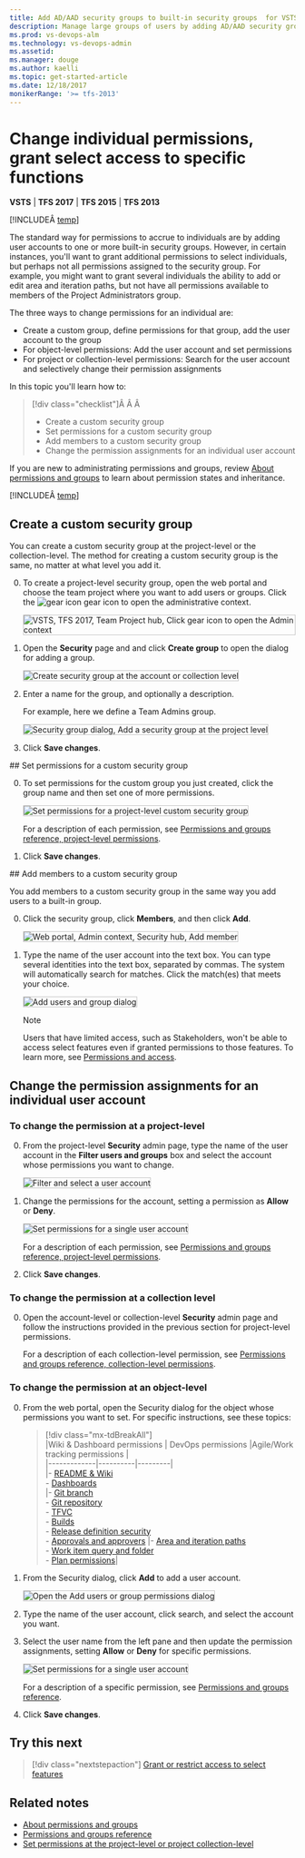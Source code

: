 ```yaml
---
title: Add AD/AAD security groups to built-in security groups  for VSTS & TFS
description: Manage large groups of users by adding AD/AAD security groups to built-in security groups 
ms.prod: vs-devops-alm
ms.technology: vs-devops-admin
ms.assetid: 
ms.manager: douge
ms.author: kaelli
ms.topic: get-started-article
ms.date: 12/18/2017
monikerRange: '>= tfs-2013'
---
```




# Change individual permissions, grant select access to specific functions  

**VSTS** | **TFS 2017** | **TFS 2015** | **TFS 2013**

[!INCLUDEÂ [temp](../_shared/version-vsts-tfs-all-versions.md)]

The standard way for permissions to accrue to individuals are by adding user accounts to one or more built-in security groups. However, in certain instances, you'll want to grant additional permissions to select individuals, but perhaps not all permissions assigned to the security group. For example, you might want to grant several individuals the ability to add or edit area and iteration paths, but not have all permissions available to members of the Project Administrators group. 

The three ways to change permissions for an individual are:
- Create a custom group, define permissions for that group, add the user account to the group
- For object-level permissions: Add the user account and set permissions
- For project or collection-level permissions: Search for the user account and selectively change their permission assignments  

In this topic you'll learn how to:
> [!div class="checklist"]Â Â Â 
> * Create a custom security group 
> * Set permissions for a custom security group 
> * Add members to a custom security group 
> * Change the permission assignments for an individual user account  

If you are new to administrating permissions and groups, review [About permissions and groups](about-permissions.md) to learn about permission states and inheritance. 

[!INCLUDEÂ [temp](../_shared/image-differences.md)]

<a id="create-custom-group" />

## Create a custom security group 
 
You can create a custom security group at the project-level or the collection-level. The method for creating a custom security group is the same, no matter at what level you add it. 

0. To create a project-level security group, open the web portal and choose the team project where you want to add users or groups. Click the ![gear icon](../_img/icons/gear-icon.png) gear icon to open the administrative context. 
 
	<img src="_img/add-users/choose-team-project-click-gear-icon.png" alt="VSTS, TFS 2017, Team Project hub, Click gear icon to open the Admin context" style="border: 1px solid #C3C3C3;" /> 

0. Open the **Security** page and and click **Create group** to open the dialog for adding a group.

	<img src="_img/change-individual-permissions/create-group-open-dialog.png" alt="Create security group at the account or collection level" style="border: 1px solid #C3C3C3;" /> 

0. Enter a name for the group, and optionally a description. 
 
	For example, here we define a Team Admins group.  

	<img src="_img/change-individual-permissions/create-project-level-group-dialog.png" alt="Security group dialog, Add a security group at the project level" style="border: 1px solid #C3C3C3;" /> 

0. Click **Save changes**.   

<a id="set-permissions-custom-group" />
## Set permissions for a custom security group 

0. To set permissions for the custom group you just created, click the group name and then set one of more permissions. 

	<img src="_img/change-individual-permissions/team-admin-group-set-permissions.png" alt="Set permissions for a project-level custom security group" style="border: 1px solid #C3C3C3;" /> 

	For a description of each permission, see [Permissions and groups reference, project-level permissions](permissions.md#project-level-permissions).

0. Click **Save changes**.   


<a id="add-members-custom-group" />
## Add members to a custom security group 

You add members to a custom security group in the same way you add users to a built-in group. 

0. Click the security group, click **Members**, and then click **Add**.  

	<img src="_img/change-individual-permissions/team-admin-group-add-members.png" alt="Web portal, Admin context, Security hub, Add member" style="border: 1px solid #C3C3C3;" /> 

0. Type the name of the user account into the text box. You can type several identities into the text box, separated by commas. The system will automatically search for matches. Click the match(es) that meets your choice. 

	<img src="_img/project-level-permissions-add-a-user.png" alt="Add users and group dialog" style="border: 1px solid #C3C3C3;" /> 

	> [!NOTE]   
	> Users that have limited access, such as Stakeholders, won't be able to access select features even if granted permissions to those features. To learn more, see [Permissions and access](permissions-access.md).


## Change the permission assignments for an individual user account

### To change the permission at a project-level 

0. From the project-level **Security** admin page, type the name of the user account in the **Filter users and groups** box and select the account whose permissions you want to change.
 
	<img src="_img/change-individual-permissions/filter-user-account.png" alt="Filter and select a user account" style="border: 1px solid #C3C3C3;" /> 

0. Change the permissions for the account, setting a permission as **Allow** or **Deny**.
 
	<img src="_img/change-individual-permissions/set-individual-permissions.png" alt="Set permissions for a single user account" style="border: 1px solid #C3C3C3;" /> 

	For a description of each permission, see [Permissions and groups reference, project-level permissions](permissions.md#project-level-permissions).

0. Click **Save changes**.  

### To change the permission at a collection level

0. Open the account-level or collection-level **Security** admin page and follow the instructions provided in the previous section for project-level permissions. 
 
	For a description of each collection-level permission, see [Permissions and groups reference, collection-level permissions](permissions.md#collection-level).

### To change the permission at an object-level 

0. From the web portal, open the Security dialog for the object whose permissions you want to set. For specific instructions, see these topics: 

	> [!div class="mx-tdBreakAll"]  
	> |Wiki & Dashboard permissions | DevOps permissions  |Agile/Work tracking permissions |  
	> |-------------|----------|---------|   
	> |- [README & Wiki](../collaborate/manage-readme-wiki-permissions.md)<br/>- [Dashboards](../report/dashboards/dashboard-permissions.md)<br/> |- [Git branch](../git/branch-permissions.md)<br/>- [Git repository](set-git-tfvc-repository-permissions.md)<br/>- [TFVC](set-git-tfvc-repository-permissions.md)<br/>- [Builds](../build-release/set-permissions.md)<br/>- [Release definition security](../build-release/set-permissions.md)<br/>- [Approvals and approvers](../build-release/concepts/definitions/release/approvals/index.md) |- [Area and iteration paths](../security/set-permissions-access-work-tracking.md)<br/>- [Work item query and folder](../work/track/set-query-permissions.md)<br/>- [Plan permissions](set-permissions-access-work-tracking.md#plan-permissions)|  

0. From the Security dialog, click **Add** to add a user account. 

	<img src="_img/change-individual-permissions/security-dialog-add-user-account-button.png" alt="Open the Add users or group permissions dialog" style="border: 1px solid #C3C3C3;" /> 

0. Type the name of the user account, click search, and select the account you want. 

0. Select the user name from the left pane and then update the permission assignments, setting **Allow** or **Deny** for specific permissions. 

	<img src="_img/change-individual-permissions/set-permissions-individual-object-level.png" alt="Set permissions for a single user account" style="border: 1px solid #C3C3C3;" /> 

	For a description of a specific permission, see [Permissions and groups reference](permissions.md).

0. Click **Save changes**.  

## Try this next
> [!div class="nextstepaction"]
> [Grant or restrict access to select features](restrict-access.md)

## Related notes

- [About permissions and groups](about-permissions.md)
- [Permissions and groups reference](permissions.md)
- [Set permissions at the project-level or project collection-level](set-project-collection-level-permissions.md)


<!--
You can do a search on an individual user and change one of their permissions. However, the preferred method  

User Voice requests: 
* Hide Work Item Types (WITs) based on permission/security group


Recommended permissions 
Team Admins - allow to create area and iteration paths; shared queries. 
-->
